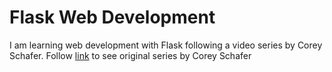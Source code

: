 # Flask Web Development
I am learning web development with Flask 
following a video series by Corey Schafer. 
Follow [link](https://www.youtube.com/playlist?list=PL-osiE80TeTs4UjLw5MM6OjgkjFeUxCYH) to see original series by Corey Schafer
